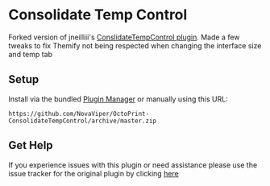 # Consolidate Temp Control

Forked version of jneilliii's [ConslidateTempControl plugin](https://github.com/jneilliii/OctoPrint-ConsolidateTempControl). Made a few tweaks to fix Themify not being respected when changing the interface size and temp tab

## Setup

Install via the bundled [Plugin Manager](https://github.com/foosel/OctoPrint/wiki/Plugin:-Plugin-Manager)
or manually using this URL:

    https://github.com/NovaViper/OctoPrint-ConsolidateTempControl/archive/master.zip
	
## Get Help

If you experience issues with this plugin or need assistance please use the issue tracker for the original plugin by clicking [here](https://github.com/jneilliii/OctoPrint-ConsolidateTempControl/issues)
